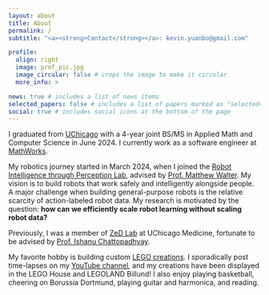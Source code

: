 ```yaml
---
layout: about
title: About
permalink: /
subtitle: "<a><strong>Contact</strong></a>: kevin.yuanbo@gmail.com"

profile:
  align: right
  image: prof_pic.jpg
  image_circular: false # crops the image to make it circular
  more_info: >

news: true # includes a list of news items
selected_papers: false # includes a list of papers marked as "selected={true}"
social: true # includes social icons at the bottom of the page
---
```


I graduated from [UChicago](https://www.uchicago.edu/) with a 4-year joint BS/MS in Applied Math and Computer Science in June 2024. I currently work as a software engineer at [MathWorks](https://www.mathworks.com/).

My robotics journey started in March 2024, when I joined the [Robot Intelligence through Perception Lab](https://ttic.edu/ripl/), advised by [Prof. Matthew Walter](https://home.ttic.edu/~mwalter/). My vision is to build robots that work safely and intelligently alongside people. A major challenge when building general-purpose robots is the relative scarcity of action-labeled robot data. My research is motivated by the question: **how can we efficiently scale robot learning without scaling robot data?**

Previously, I was a member of [ZeD Lab](https://zed.uchicago.edu/) at UChicago Medicine, fortunate to be advised by [Prof. Ishanu Chattopadhyay](https://scholars.uky.edu/en/persons/ishanu-chattopadhyay).

My favorite hobby is building custom [LEGO creations](/lego). I sporadically post time-lapses on my [YouTube channel](https://www.youtube.com/@kevthebuilder), and my creations have been displayed in the LEGO House and LEGOLAND Billund! I also enjoy playing basketball, cheering on Borussia Dortmund, playing guitar and harmonica, and reading.
